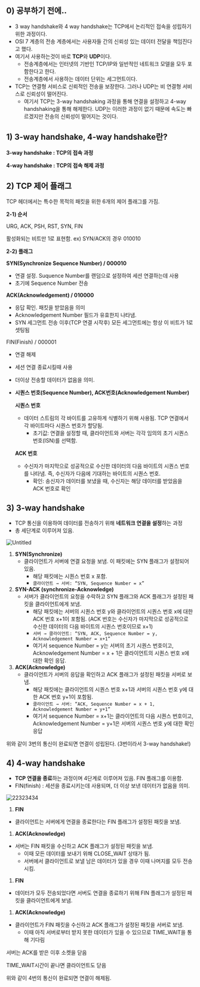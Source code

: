 ## 0) 공부하기 전에..

- 3 way handshake와  4 way handshake는 TCP에서 논리적인 접속을 성립하기 위한 과정이다.
- OSI 7 계층의 전송 계층에서는 사용자들 간의 신뢰성 있는 데이터 전달을 책임진다고 했다.
- 여기서 사용하는것이 바로 **TCP**와 **UDP**이다.
    - 전송계층에서는 인터넷의 기반인 TCP/IP와 일반적인 네트워크 모델을 모두 포함한다고 한다.
    - 전송계층에서 사용하는 데이터 단위는 세그먼트이다.
- TCP는 연결형 서비스로 신뢰적인 전송을 보장한다. 그러나 UDP는 비 연결형 서비스로 신뢰성이 떨어진다.
    - 여기서 TCP는 3-way handshaking 과정을 통해 연결을 설정하고 4-way handshaking을 통해 해제한다. UDP는 이러한 과정이 없기 때문에 속도는 빠르겠지만 전송의 신뢰성이 떨어지는 것이다.

## 1) 3-way hand**shake, 4-way handshake란?**

**3-way handshake : TCP의 접속 과정**

**4-way handshake : TCP의 접속 해제 과정**

## 2) TCP 제어 플래그

TCP 헤더에서는 특수한 목적의 패킷을 위한 6개의 제어 플래그를 가짐.

**2-1) 순서**

URG, ACK, PSH, RST, SYN, FIN

활성화되는 비트만 1로 표현함. ex) SYN/ACK의 경우 010010

**2-2) 플래그**

 **SYN(Synchronize Sequence Number) / 000010**

- 연결 설정. Suquence Number를 랜덤으로 설정하여 세션 연결하는데 사용
- 초기에 Sequence Number 전송

 **ACK(Acknowledgement) / 010000**

- 응답 확인. 패킷을 받았음을 의미
- Acknowledgement Number 필드가 유효한지 나타냄.
- SYN 세그먼트 전송 이후(TCP 연결 시작후) 모든 세그먼트에는 항상 이 비트가 1로 셋팅됨

FIN(Finish) / 000001

- 연결 해제
- 세션 연결 종료시킬때 사용
- 더이상 전송할 데이터가 없음을 의미.
- **시퀀스 번호(Sequence Number), ACK번호(Acknowledgement Number)**
    
    **시퀀스 번호**
    
    - 데이터 스트림의 각 바이트를 고유하게 식별하기 위해 사용됨. TCP 연결에서 각 바이트마다 시퀀스 번호가 할당됨.
        - 초기값: 연결을 설정할 때, 클라이언트와 서버는 각각 임의의 초기 시퀀스 번호(ISN)를 선택함.
    
    **ACK 번호**
    
    - 수신자가 마지막으로 성공적으로 수신한 데이터의 다음 바이트의 시퀀스 번호를 나타냄. 즉, 수신자가 다음에 기대하는 바이트의 시퀀스 번호.
        - 확인: 송신자가 데이터를 보냈을 때, 수신자는 해당 데이터를 받았음을 ACK 번호로 확인

## 3) 3-way handshake

- TCP 통신을 이용하여 데이터를 전송하기 위해 **네트워크 연결을 설정**하는 과정
- 총 세단계로 이루어져 있음.

![Untitled](https://github.com/Audrey-1120/cs-study/assets/100057254/e3147263-7ca0-4322-9736-afca2f167ec3)

1. **SYN(Synchronize)**
    - 클라이언트가 서버에 연결 요청을 보냄. 이 패킷에는 SYN 플래그가 설정되어 있음.
        - 해당 패킷에는 시퀀스 번호 x 포함.
        - `클라이언트 → 서버: “SYN, Sequence Number = x”`
2. **SYN-ACK (synchronize-Acknowledge)**
    - 서버가 클라이언트의 요청을 수락하고 SYN 플래그와 ACK 플래그가 설정된 패킷을 클라이언트에게 보냄.
        - 해당 패킷에는 서버의 시퀀스 번호 y와 클라이언트의 시퀀스 번호 x에 대한 ACK 번호 x+1이 포함됨.  (ACK 번호는 수신자가 마지막으로 성공적으로 수신한 데이터의 다음 바이트의 시퀀스 번호이므로 x+1)
        - `서버 → 클라이언트: “SYN, ACK, Sequence Number = y, Acknowledgement Number = x+1”`
        - 여기서 sequence Number = y는 서버의 초기 시퀀스 번호이고, Acknowledgement Number = x + 1은 클라이언트의 시퀀스 번호 x에 대한 확인 응답.
3. **ACK(Acknowledge)**
    - 클라이언트가 서버의 응답을 확인하고 ACK 플래그가 설정된 패킷을 서버로 보냄.
        - 해당 패킷에는 클라이언트의 시퀀스 번호 x+1과 서버의 시퀀스 번호 y에 대한 ACK 번호 y+1이 포함됨.
        - `클라이언트 → 서버: “ACK, Sequence Number = x + 1, Acknowledgement Number = y+1”`
        - 여기서 sequence Number = x+1는 클라이언트의 다음 시퀀스 번호이고, Acknowledgement Number = y+1은 서버의 시퀀스 번호 y에 대한 확인 응답

위와 같이 3번의 통신이 완료되면 연결이 성립된다. (3번이라서 3-way handshake!)

## 4) 4-way handshake

- **TCP 연결을 종료**하는 과정이며 4단계로 이루어져 있음. FIN 플래그를 이용함.
- FIN(finish) : 세션을 종료시키는데 사용되며, 더 이상 보낸 데이터가 없음을 의미.

![22323434](https://github.com/Audrey-1120/cs-study/assets/100057254/6cc87751-54dd-482a-bea2-0fc20e30fe0b)

1. **FIN**
- 클라이언트는 서버에게 연결을 종료한다는 FIN 플래그가 설정된 패킷을 보냄.
1. **ACK(Acknowledge)**
- 서버는 FIN 패킷을 수신하고 ACK 플래그가 설정된 패킷을 보냄.
    - 이때 모든 데이터를 보내기 위해 CLOSE_WAIT 상태가 됨.
    - 서버에서 클라이언트로 보낼 남은 데이터가 있을 경우 이때 나머지를 모두 전송시킴.
1. **FIN**
- 데이터가 모두 전송되었다면 서버도 연결을 종료하기 위해 FIN 플래그가 설정된 패킷을 클라이언트에게 보냄.
1. **ACK(Acknowledge)**
- 클라이언트가 FIN 패킷을 수신하고 ACK 플래그가 설정된 패킷을 서버로 보냄.
    - 이때 아직 서버로부터 받지 못한 데이터가 있을 수 있으므로 TIME_WAIT을 통해 기다림

서버는 ACK를 받은 이후 소켓을 닫음

TIME_WAIT시간이 끝나면 클라이언트도 닫음

위와 같이 4번의 통신이 완료되면 연결이 해제됨.